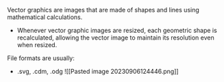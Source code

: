 Vector graphics are images that are made of shapes and lines using mathematical calculations.
- Whenever vector graphic images are resized, each geometric shape is recalculated, allowing the vector image to maintain its resolution even when resized.

File formats are usually:
- .svg, .cdm, .odg
![[Pasted image 20230906124446.png]]